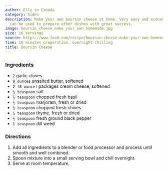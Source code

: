 ```yaml
---
author: Elly in Canada
category: Sides
description: Make your own boursin cheese at home. Very easy and economical too! It
  can be used to prepare other dishes with great success.
image: boursin_cheese_make_your_own_homemade.jpg
size: 16 servings
source: https://www.food.com/recipe/boursin-cheese-make-your-own-homemade-substitute-clone-65204
time: 10 minutes preparation, overnight chilling
title: Boursin Cheese
---
```

### Ingredients

* `2` garlic cloves
* `8 ounces` unsalted butter, softened
* `2 (8 ounce)` packages cream cheese, softened
* `½ teaspoon` salt
* `½ teaspoon` chopped fresh basil
* `½ teaspoon` marjoram, fresh or dried
* `½ teaspoon` chopped fresh chives
* `¼ teaspoon` thyme, fresh or dried
* `½ teaspoon` fresh ground black pepper
* `1 teaspoon` dill weed

### Directions

1. Add all ingredients to a blender or food processor and process until smooth and well combined.
2. Spoon mixture into a small serving bowl and chill overnight.
3. Serve at room temperature.